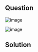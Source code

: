 ## Question
![image](https://github.com/user-attachments/assets/906be383-94c2-447b-b730-d239615546e8)

![image](https://github.com/user-attachments/assets/60c7b83f-13e4-4100-99b0-80d3cf5e4153)

## Solution
